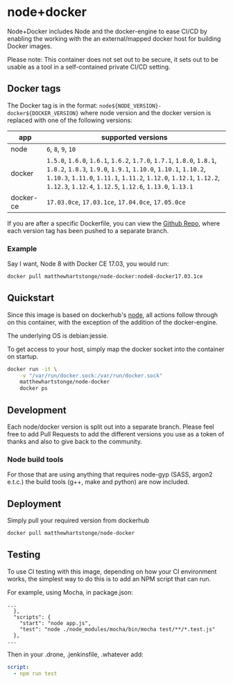 # node+docker

Node+Docker includes Node and the docker-engine to ease CI/CD by enabling the 
working with the an external/mapped docker host for building Docker images.

Please note: This container does not set out to be secure, it sets out to be
usable as a tool in a self-contained private CI/CD setting.

## Docker tags
The Docker tag is in the format: `node${NODE_VERSION}-docker${DOCKER_VERSION}` 
where node version and the docker version is replaced with one of the following
versions:  

| app       | supported versions         |
|-----------|----------------------------|
| node      | `6`, `8`, `9`, `10`        |
| docker    | `1.5.0`, `1.6.0`, `1.6.1`, `1.6.2`, `1.7.0`, `1.7.1`, `1.8.0`, `1.8.1`, `1.8.2`, `1.8.3`, `1.9.0`, `1.9.1`, `1.10.0`, `1.10.1`, `1.10.2`, `1.10.3`, `1.11.0`, `1.11.1`, `1.11.2`, `1.12.0`, `1.12.1`, `1.12.2`, `1.12.3`, `1.12.4`, `1.12.5`, `1.12.6`, `1.13.0`, `1.13.1` |
| docker-ce | `17.03.0ce`, `17.03.1ce`, `17.04.0ce`, `17.05.0ce` |

If you are after a specific Dockerfile, you can view the [Github Repo](https://github.com/matthewhartstonge/node-docker), 
where each version tag has been pushed to a separate branch.

### Example

Say I want, Node 8 with Docker CE 17.03, you would run:
```sh
docker pull matthewhartstonge/node-docker:node8-docker17.03.1ce
```

## Quickstart
Since this image is based on dockerhub's [node](https://hub.docker.com/r/_/node/),
all actions follow through on this container, with the exception of the 
addition of the docker-engine.

The underlying OS is debian:jessie. 

To get access to your host, simply map the docker socket into the container on
startup.

```sh
docker run -it \
    -v "/var/run/docker.sock:/var/run/docker.sock"
    matthewhartstonge/node-docker
    docker ps
```

## Development
Each node/docker version is split out into a separate branch. Please feel free 
to add Pull Requests to add the different versions you use as a token of thanks
and also to give back to the community. 

### Node build tools
For those that are using anything that requires node-gyp (SASS, argon2 e.t.c.)
the build tools (g++, make and python) are now included.

## Deployment
Simply pull your required version from dockerhub

```sh
docker pull matthewhartstonge/node-docker
```

## Testing
To use CI testing with this image, depending on how your CI environment works, 
the simplest way to do this is to add an NPM script that can run. 

For example, using Mocha, in package.json:

```
...
  },
  "scripts": {
    "start": "node app.js",
    "test": "node ./node_modules/mocha/bin/mocha test/**/*.test.js"
  },
...
```

Then in your .drone, .jenkinsfile, .whatever add:

```yml
script:
  - npm run test 
```
